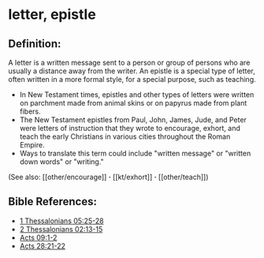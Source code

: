 # letter, epistle #

## Definition: ##

A letter is a written message sent to a person or group of persons who are usually a distance away from the writer. An epistle is a special type of letter, often written in a more formal style, for a special purpose, such as teaching.

* In New Testament times, epistles and other types of letters were written on parchment made from animal skins or on papyrus made from plant fibers.
* The New Testament epistles from Paul, John, James, Jude, and Peter were letters of instruction that they wrote to encourage, exhort, and teach the early Christians in various cities throughout the Roman Empire.
* Ways to translate this term could include "written message" or "written down words" or "writing."

(See also: [[other/encourage]] **·** [[kt/exhort]] **·** [[other/teach]])

## Bible References: ##

* [1 Thessalonians 05:25-28](en/tn/1th/help/05/25)
* [2 Thessalonians 02:13-15](en/tn/2th/help/02/13)
* [Acts 09:1-2](en/tn/act/help/09/01)
* [Acts 28:21-22](en/tn/act/help/28/21)